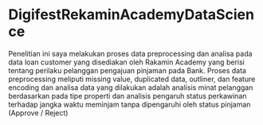 # DigifestRekaminAcademyDataScience
Penelitian ini saya melakukan proses data preprocessing dan analisa pada data loan customer yang disediakan oleh Rakamin Academy yang berisi tentang perilaku pelanggan pengajuan pinjaman pada Bank. Proses data preprocessing meliputi missing value, duplicated data, outliner, dan feature encoding dan analisa data yang dilakukan adalah analisis minat pelanggan berdasarkan pada tipe properti dan analisis pengaruh status perkawinan terhadap jangka waktu meminjam tanpa dipengaruhi oleh status pinjaman (Approve / Reject)
